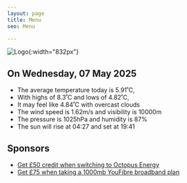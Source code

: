 ```yaml
---
layout: page
title: Menu
seo: Menu

---
```


![Logo](/images/logo.jpg){:width="832px"}

<!-- weather_marker starts -->
## On Wednesday, 07 May 2025

- The average temperature today is 5.91˚C,
- With highs of 8.3˚C and lows of 4.82˚C,
- It may feel like 4.84˚C with overcast clouds
- The wind speed is 1.62m/s and visibility is 10000m
- The pressure is 1025hPa and humidity is 87%
- The sun will rise at 04:27 and set at 19:41

<!-- weather_marker ends -->

## Sponsors

- [Get £50 credit when switching to Octopus Energy](https://bit.ly/3oD1nnS)
- [Get £75 when taking a 1000mb YouFibre broadband plan](https://aklam.io/91zWhU?)
